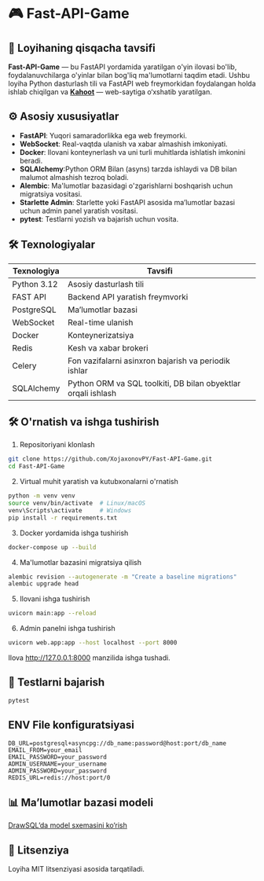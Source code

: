 # 🎮 Fast-API-Game

## 📌 Loyihaning qisqacha tavsifi

**Fast-API-Game** — bu FastAPI yordamida yaratilgan o'yin ilovasi bo'lib, foydalanuvchilarga o'yinlar bilan bog'liq
ma'lumotlarni taqdim etadi. Ushbu loyiha Python dasturlash tili va FastAPI web freymorkidan foydalangan holda ishlab
chiqilgan va [**Kahoot**](https://kahoot.com/) — web-saytiga o‘xshatib yaratilgan.

## ⚙️ Asosiy xususiyatlar

- **FastAPI**: Yuqori samaradorlikka ega web freymorki.
- **WebSocket**: Real-vaqtda ulanish va xabar almashish imkoniyati.
- **Docker**: Ilovani konteynerlash va uni turli muhitlarda ishlatish imkonini beradi.
- **SQLAlchemy**:Python ORM Bilan (asyns) tarzda ishlaydi va DB bilan malumot almashish tezroq boladi.
- **Alembic**: Ma'lumotlar bazasidagi o'zgarishlarni boshqarish uchun migratsiya vositasi.
- **Starlette Admin**: Starlette yoki FastAPI asosida ma’lumotlar bazasi uchun admin panel yaratish vositasi.
- **pytest**: Testlarni yozish va bajarish uchun vosita.


## 🛠 Texnologiyalar

| Texnologiya      | Tavsifi                                                       |
|------------------|---------------------------------------------------------------|
| Python 3.12      | Asosiy dasturlash tili                                        |
| FAST API         | Backend API yaratish freymvorki                               |
| PostgreSQL       | Ma’lumotlar bazasi                                            |
| WebSocket        | Real-time ulanish                                             |
| Docker           | Konteynerizatsiya                                             |
| Redis            | Kesh va xabar brokeri                                         |
| Celery           | Fon vazifalarni asinxron bajarish va periodik ishlar          |
| SQLAlchemy       | Python ORM va SQL toolkiti, DB bilan obyektlar orqali ishlash |



## 🛠️ O'rnatish va ishga tushirish

1. Repositoriyani klonlash

```bash
git clone https://github.com/XojaxonovPY/Fast-API-Game.git
cd Fast-API-Game
```

2. Virtual muhit yaratish va kutubxonalarni o'rnatish

```bash
python -m venv venv
source venv/bin/activate  # Linux/macOS
venv\Scripts\activate     # Windows
pip install -r requirements.txt
```

3. Docker yordamida ishga tushirish

```bash
docker-compose up --build
```

4. Ma'lumotlar bazasini migratsiya qilish

```bash
alembic revision --autogenerate -m "Create a baseline migrations"
alembic upgrade head
```

5. Ilovani ishga tushirish

```bash
uvicorn main:app --reload
```

6. Admin panelni ishga tushirish

```bash
uvicorn web.app:app --host localhost --port 8000
```

Ilova http://127.0.0.1:8000 manzilida ishga tushadi.

## 🧪 Testlarni bajarish

```bash
pytest
```

## ENV File konfiguratsiyasi
```env
DB_URL=postgresql+asyncpg://db_name:password@host:port/db_name
EMAIL_FROM=your_email
EMAIL_PASSWORD=your_password
ADMIN_USERNAME=your_username
ADMIN_PASSWORD=your_password
REDIS_URL=redis://host:port/0
```

## 📊 Ma’lumotlar bazasi modeli

[DrawSQL’da model sxemasini ko‘rish](https://drawsql.app/teams/gayrat-1/diagrams/fast-api-game)

## 📄 Litsenziya

Loyiha MIT litsenziyasi asosida tarqatiladi.
